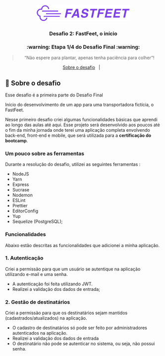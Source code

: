 <h1 align="center">
  <img alt="Fastfeet" title="Fastfeet" src=".github/logo.png" width="300px" />
</h1>

<h3 align="center">
  Desafio 2: FastFeet, o início
</h3>

<h3 align="center">
  :warning: Etapa 1/4 do Desafio Final :warning:
</h3>

<blockquote align="center">“Não espere para plantar, apenas tenha paciência para colher”!</blockquote>

<p align="center">
<a href="#rocket-sobre-o-desafio">Sobre o desafio</a>&nbsp;&nbsp;&nbsp;|&nbsp;&nbsp;&nbsp;


## :rocket: Sobre o desafio
Esse desafio é a primeira parte do Desafio Final

Início do desenvolvimento de um app para uma transportadora fictícia, o FastFeet.

Nesse primeiro desafio criei algumas funcionalidades básicas que aprendi ao longo das aulas até aqui. Esse projeto será desenvolvido aos poucos até o fim da minha jornada onde terei uma aplicação completa envolvendo back-end, front-end e mobile, que será utilizada para a **certificação do bootcamp**.

### **Um pouco sobre as ferramentas**
Durante a resolução do desafio, utilizei as seguintes ferramentas :

- NodeJS
- Yarn
- Express
- Sucrase
- Nodemon
- ESLint
- Prettier 
- EditorConfig
- Yup
- Sequelize (PostgreSQL);

### **Funcionalidades**

Abaixo estão descritas as funcionalidades que adicionei a minha aplicação.

### **1. Autenticação**

Criei a permissão para que um usuário se autentique na aplicação utilizando e-mail e uma senha.

- A autenticação foi feita utilizando JWT.
- Realizei a validação dos dados de entrada;

### 2. Gestão de destinatários

Criei a permissão para que os destinatários sejam mantidos (cadastrados/atualizados) na aplicação.

- O cadastro de destinatários só pode ser feito por administradores autenticados na aplicação.
- Realizei a validação dos dados de entrada
- O destinatário não pode se autenticar no sistema, ou seja, não possui senha.

